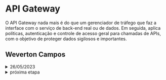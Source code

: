 # API Gateway

O API Gateway nada mais é do que um gerenciador de tráfego que faz a interface com o serviço de back-end real ou de dados.  Em seguida, aplica políticas, autenticação e controle de acesso geral para chamadas de APIs, com o objetivo de proteger dados sigilosos e importantes.

## Weverton Campos

<details><summary>26/05/2023</summary>

- Estudo do TypeScript
- Estudo do TypeORM
- Configuração do Debug, para agilizar o processo de desenvolvimento
- Configurações do framework para uso geral tanto da API Gateway quando das demais API Services
  - container separado database "postgres'
  - container API Gateway
  - teste de consultas no database: create, read.
  - teste de relações

</details>

<details><summary>próxima etapa</summary>

- container API Service
- rota na API Gateway para acessar a API Service
- middleware na API Gateway para trabalhar regras de acesso a API Service

</details>